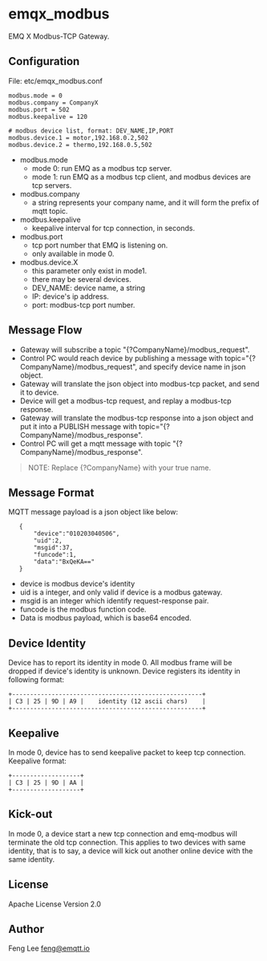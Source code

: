 
emqx_modbus
===========

EMQ X Modbus-TCP Gateway.

Configuration
-------------

File: etc/emqx_modbus.conf

```
modbus.mode = 0
modbus.company = CompanyX
modbus.port = 502
modbus.keepalive = 120

# modbus device list, format: DEV_NAME,IP,PORT
modbus.device.1 = motor,192.168.0.2,502
modbus.device.2 = thermo,192.168.0.5,502
```
- modbus.mode
  + mode 0: run EMQ as a modbus tcp server.
  + mode 1: run EMQ as a modbus tcp client, and modbus devices are tcp servers.
- modbus.company
  + a string represents your company name, and it will form the prefix of mqtt topic.
- modbus.keepalive
  + keepalive interval for tcp connection, in seconds.
- modbus.port
  + tcp port number that EMQ is listening on.
  + only available in mode 0.
- modbus.device.X
  + this parameter only exist in mode1.
  + there may be several devices.
  + DEV_NAME: device name, a string
  + IP: device's ip address.
  + port: modbus-tcp port number.
  
Message Flow
------------

* Gateway will subscribe a topic "{?CompanyName}/modbus_request".
* Control PC would reach device by publishing a message with topic="{?CompanyName}/modbus_request", and specify device name in json object.
* Gateway will translate the json object into modbus-tcp packet, and send it to device.
* Device will get a modbus-tcp request, and replay a modbus-tcp response.
* Gateway will translate the modbus-tcp response into a json object and put it into a PUBLISH message with topic="{?CompanyName}/modbus_response".
* Control PC will get a mqtt message with topic "{?CompanyName}/modbus_response".
> NOTE: Replace {?CompanyName} with your true name.

Message Format
--------------

MQTT message payload is a json object like below:

```
   {
       "device":"010203040506",
       "uid":2,
       "msgid":37,
       "funcode":1,
       "data":"BxQeKA=="
   }
```

* device is modbus device's identity
* uid is a integer, and only valid if device is a modbus gateway.
* msgid is an integer which identify request-response pair.
* funcode is the modbus function code.
* Data is modbus payload, which is base64 encoded.


Device Identity
--------------
Device has to report its identity in mode 0. All modbus frame will be dropped if device's identity is unknown. Device registers its identity in following format:
```
+-----------------------------------------------------+
| C3 | 25 | 9D | A9 |    identity (12 ascii chars)    |
+-----------------------------------------------------+
```

Keepalive
--------------
In mode 0, device has to send keepalive packet to keep tcp connection. Keepalive format:
```
+-------------------+
| C3 | 25 | 9D | AA |
+-------------------+
```


Kick-out
--------------
In mode 0, a device start a new tcp connection and emq-modbus will terminate the old tcp connection. This applies to two devices with same identity, that is to say, a device will kick out another online device with the same identity.



License
-------

Apache License Version 2.0

Author
------

Feng Lee <feng@emqtt.io>

